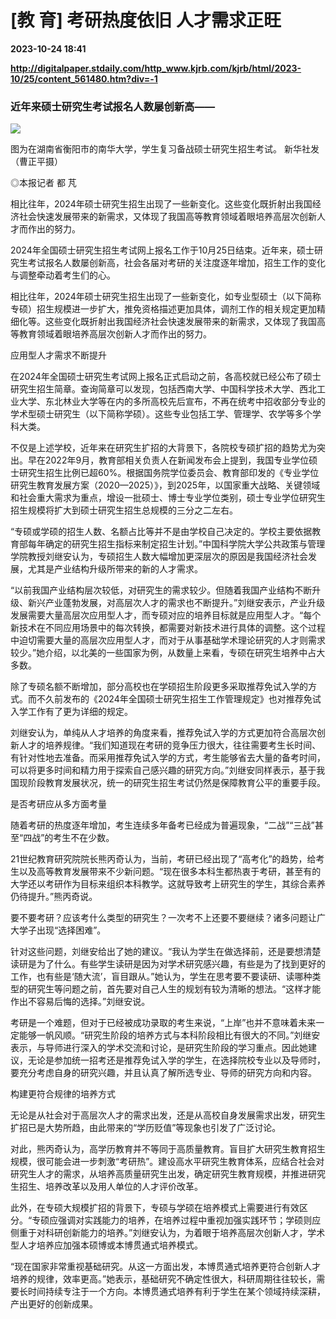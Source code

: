 # [教 育] 考研热度依旧 人才需求正旺

**2023-10-24 18:41**

**http://digitalpaper.stdaily.com/http_www.kjrb.com/kjrb/html/2023-10/25/content_561480.htm?div=-1**

### 近年来硕士研究生考试报名人数屡创新高——

![](http://digitalpaper.stdaily.com/http_www.kjrb.com/kjrb/images/2023-10/25/08/3536449_wangty1_1698139956163_b.jpg)

图为在湖南省衡阳市的南华大学，学生复习备战硕士研究生招生考试。 新华社发（曹正平摄）

 ◎本报记者 都 芃

 相比往年，2024年硕士研究生招生出现了一些新变化。这些变化既折射出我国经济社会快速发展带来的新需求，又体现了我国高等教育领域着眼培养高层次创新人才而作出的努力。

 2024年全国硕士研究生招生考试网上报名工作于10月25日结束。近年来，硕士研究生考试报名人数屡创新高，社会各届对考研的关注度逐年增加，招生工作的变化与调整牵动着考生们的心。

 相比往年，2024年硕士研究生招生出现了一些新变化，如专业型硕士（以下简称专硕）招生规模进一步扩大，推免资格描述更加具体，调剂工作的相关规定更加精细化等。这些变化既折射出我国经济社会快速发展带来的新需求，又体现了我国高等教育领域着眼培养高层次创新人才而作出的努力。

 应用型人才需求不断提升

 在2024年全国硕士研究生考试网上报名正式启动之前，各高校就已经公布了硕士研究生招生简章。查询简章可以发现，包括西南大学、中国科学技术大学、西北工业大学、东北林业大学等在内的多所高校先后宣布，不再在统考中招收部分专业的学术型硕士研究生（以下简称学硕）。这些专业包括工学、管理学、农学等多个学科大类。

 不仅是上述学校，近年来在研究生扩招的大背景下，各院校专硕扩招的趋势尤为突出。早在2022年9月，教育部相关负责人在新闻发布会上提到，我国专业学位硕士研究生招生比例已超60%。根据国务院学位委员会、教育部印发的《专业学位研究生教育发展方案（2020—2025）》，到2025年，以国家重大战略、关键领域和社会重大需求为重点，增设一批硕士、博士专业学位类别，硕士专业学位研究生招生规模将扩大到硕士研究生招生总规模的三分之二左右。

 “专硕或学硕的招生人数、名额占比等并不是由学校自己决定的。学校主要依据教育部每年确定的研究生招生指标来制定招生计划。”中国科学院大学公共政策与管理学院教授刘继安认为，专硕招生人数大幅增加更深层次的原因是我国经济社会发展，尤其是产业结构升级所带来的新的人才需求。

 “以前我国产业结构层次较低，对研究生的需求较少。但随着我国产业结构不断升级、新兴产业蓬勃发展，对高层次人才的需求也不断提升。”刘继安表示，产业升级发展需要大量高层次应用型人才，而专硕对应的培养目标就是应用型人才。“每个新技术在不同应用场景中的每次转换，都需要对新技术进行具体的调整。这个过程中迫切需要大量的高层次应用型人才，而对于从事基础学术理论研究的人才则需求较少。”她介绍，以北美的一些国家为例，从数量上来看，专硕在研究生培养中占大多数。

 除了专硕名额不断增加，部分高校也在学硕招生阶段更多采取推荐免试入学的方式。而不久前发布的《2024年全国硕士研究生招生工作管理规定》也对推荐免试入学工作有了更为详细的规定。

 刘继安认为，单纯从人才培养的角度来看，推荐免试入学的方式更加符合高层次创新人才的培养规律。“我们知道现在考研的竞争压力很大，往往需要考生长时间、有针对性地去准备。而采用推荐免试入学的方式，考生能够省去大量的备考时间，可以将更多时间和精力用于探索自己感兴趣的研究方向。”刘继安同样表示，基于我国现阶段教育发展状况，统一的研究生招生考试仍然是保障教育公平的重要手段。

 是否考研应从多方面考量

 随着考研的热度逐年增加，考生连续多年备考已经成为普遍现象，“二战”“三战”甚至“四战”的考生不在少数。

 21世纪教育研究院院长熊丙奇认为，当前，考研已经出现了“高考化”的趋势，给考生以及高等教育发展带来不少新问题。“现在很多本科生都热衷于考研，甚至有的大学还以考研作为目标来组织本科教学。这就导致考上研究生的学生，其综合素养仍待提升。”熊丙奇说。

 要不要考研？应该考什么类型的研究生？一次考不上还要不要继续？诸多问题让广大学子出现“选择困难”。

 针对这些问题，刘继安给出了她的建议。“我认为学生在做选择前，还是要想清楚读研是为了什么。有些学生读研是因为对学术研究感兴趣，有些是为了找到更好的工作，也有些是‘随大流’，盲目跟从。”她认为，学生在思考要不要读研、读哪种类型的研究生等问题之前，首先要对自己人生的规划有较为清晰的想法。“这样才能作出不容易后悔的选择。”刘继安说。

 考研是一个难题，但对于已经被成功录取的考生来说，“上岸”也并不意味着未来一定能够一帆风顺。“研究生阶段的培养方式与本科阶段相比有很大的不同。”刘继安表示，与导师进行深入的学术交流和讨论，是研究生阶段的学习重点。因此她建议，无论是参加统一招考还是推荐免试入学的学生，在选择院校专业以及导师时，要充分考虑自身的研究兴趣，并且认真了解所选专业、导师的研究方向和内容。

 构建更符合规律的培养方式

 无论是从社会对于高层次人才的需求出发，还是从高校自身发展需求出发，研究生扩招已是大势所趋，由此带来的“学历贬值”等现象也引发了广泛讨论。

 对此，熊丙奇认为，高学历教育并不等同于高质量教育。盲目扩大研究生教育招生规模，很可能会进一步刺激“考研热”。建设高水平研究生教育体系，应结合社会对研究生人才的需求，从培养高质量研究生出发，确定研究生教育规模，并推进研究生招生、培养改革以及用人单位的人才评价改革。

 此外，在专硕大规模扩招的背景下，专硕与学硕在培养模式上需要进行有效区分。“专硕应强调对实践能力的培养，在培养过程中重视加强实践环节；学硕则应侧重于对科研创新能力的培养。”刘继安认为，为着眼于培养高层次创新人才，学术型人才培养应加强本硕博或本博贯通式培养模式。

 “现在国家非常重视基础研究。从这一方面出发，本博贯通式培养更符合创新人才培养的规律，效率更高。”她表示，基础研究不确定性很大，科研周期往往较长，需要长时间持续专注于一个方向。本博贯通式培养有利于学生在某个领域持续深耕，产出更好的创新成果。